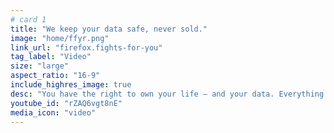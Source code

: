 ```yaml
---
# card 1
title: "We keep your data safe, never sold."
image: "home/ffyr.png"
link_url: "firefox.fights-for-you"
tag_label: "Video"
size: "large"
aspect_ratio: "16-9"
include_highres_image: true
desc: "You have the right to own your life — and your data. Everything we make and do fights for you."
youtube_id: "rZAQ6vgt8nE"
media_icon: "video"
---
```

